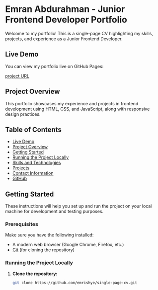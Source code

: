 # Emran Abdurahman - Junior Frontend Developer Portfolio

Welcome to my portfolio! This is a single-page CV highlighting my skills, projects, and experience as a Junior Frontend Developer.

## Live Demo

You can view my portfolio live on GitHub Pages: 

[project URL](https://roadmap.sh/projects/single-page-cv)

## Project Overview

This portfolio showcases my experience and projects in frontend development using HTML, CSS, and JavaScript, along with responsive design practices.

## Table of Contents

- [Live Demo](#live-demo)
- [Project Overview](#project-overview)
- [Getting Started](#getting-started)
- [Running the Project Locally](#running-the-project-locally)
- [Skills and Technologies](#skills-and-technologies)
- [Projects](#projects)
- [Contact Information](#contact-information)
- [GitHub](#github)

## Getting Started

These instructions will help you set up and run the project on your local machine for development and testing purposes.

### Prerequisites

Make sure you have the following installed:

- A modern web browser (Google Chrome, Firefox, etc.)
- [Git](https://git-scm.com/) (for cloning the repository)

### Running the Project Locally

1. **Clone the repository:**
   ```bash
   git clone https://github.com/emrishye/single-page-cv.git
